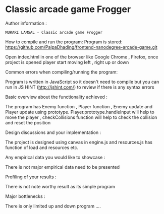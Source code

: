 Classic arcade game Frogger
===============================
Author information :

	MURARI LAMSAL - Classic arcade game Frogger

How to compile and run the program:
Program is stored:
https://github.com/PalpaDhading/frontend-nanodegree-arcade-game.git

Open index.html in one  of the  browser like Google Chrome , Firefox, once project is opened  player start moving left , right up or down


Common errors when compiling/running the program:

Program is written in JavaScript so it doesn't need to compile but you can run in JS HINT (http://jshint.com/) to review if there is any syntax errors

Basic overview about the functionality achieved :

The program has Enemy function , Player function , Enemy  update and Player update using prototype.
Player.prototype.handleInput will help to move the player , checkCollisions function will help to check the collision and reset the position


Design discussions and your implementation :

The project is designed using canvas in engine.js and  resources.js  has function of load and resources etc.


Any empirical data you would like to showcase :

 There is not major empirical data need to be presented


 Profiling of your results :

 There is not note worthy result as its simple program

 Major bottlenecks :

  There is only limited up and down program ....